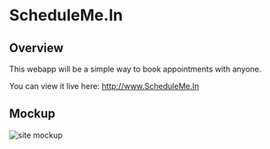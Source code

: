 # ScheduleMe.In

## Overview

This webapp will be a simple way to book appointments with anyone.

You can view it live here: http://www.ScheduleMe.In

## Mockup

![site mockup](http://i4.minus.com/ibpkbQB51F8leN.jpg)